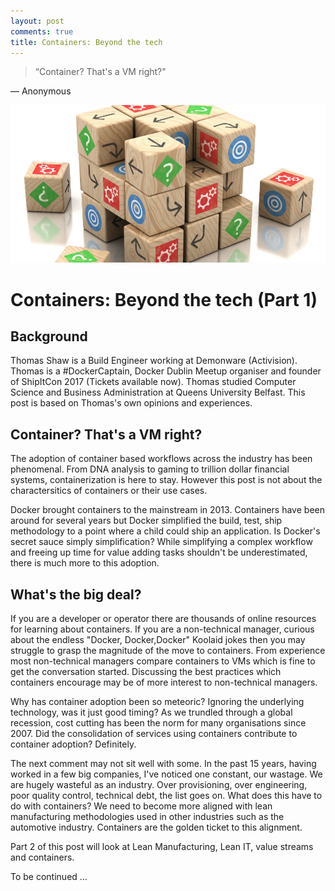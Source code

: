 ```yaml
---
layout: post
comments: true
title: Containers: Beyond the tech 
---
```


> “Container? That's a VM right?"

― Anonymous 

![data](../images/lean.jpg)

# Containers: Beyond the tech (Part 1) 

## Background

Thomas Shaw is a Build Engineer working at Demonware (Activision). Thomas is a #DockerCaptain, Docker Dublin Meetup organiser and founder of ShipItCon 2017 (Tickets available now).  Thomas studied Computer Science and Business Administration at Queens University Belfast.  This post is based on Thomas's own opinions and experiences.

## Container? That's a VM right?

The adoption of container based workflows across the industry has been phenomenal. From DNA analysis to gaming to trillion dollar financial systems, containerization is here to stay.  However this post is not about the charactersitics of containers or their use cases.

Docker brought containers to the mainstream in 2013.  Containers have been around for several years but Docker simplified the build, test, ship methodology to a point where a child could ship an application. Is Docker's secret sauce simply simplification?  While simplifying a complex workflow and freeing up time for value adding tasks shouldn't be underestimated, there is much more to this adoption.

## What's the big deal?

If you are a developer or operator there are thousands of online resources for learning about containers. If you are a non-technical manager, curious about the endless "Docker, Docker,Docker" Koolaid jokes then you may struggle to grasp the magnitude of the move to containers.  From experience most non-technical managers compare containers to VMs which is fine to get the conversation started.  Discussing the best practices which containers encourage may be of more interest to non-technical managers.

Why has container adoption been so meteoric?  Ignoring the underlying technology, was it just good timing? As we trundled through a global recession, cost cutting has been the norm for many organisations since 2007. Did the consolidation of services using containers contribute to container adoption?  Definitely.

The next comment may not sit well with some. In the past 15 years, having worked in a few big companies, I've noticed one constant, our wastage.  We are hugely wasteful as an industry.  Over provisioning, over engineering, poor quality control, technical debt, the list goes on.  What does this have to do with containers?  We need to become more aligned with lean manufacturing methodologies used in other industries such as the automotive industry. Containers are the golden ticket to this alignment.

Part 2 of this post will look at Lean Manufacturing, Lean IT, value streams and containers.

To be continued ...

